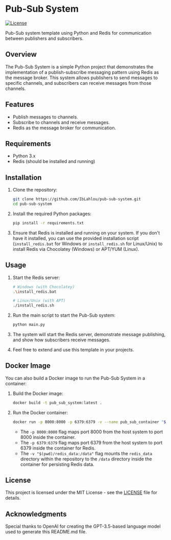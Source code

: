 # Pub-Sub System

[![License](https://img.shields.io/badge/License-MIT-blue.svg)](https://opensource.org/licenses/MIT)

Pub-Sub system template using Python and Redis for communication between publishers and subscribers.

## Overview

The Pub-Sub System is a simple Python project that demonstrates the implementation of a publish-subscribe messaging pattern using Redis as the message broker. This system allows publishers to send messages to specific channels, and subscribers can receive messages from those channels.

## Features

- Publish messages to channels.
- Subscribe to channels and receive messages.
- Redis as the message broker for communication.

## Requirements

- Python 3.x
- Redis (should be installed and running)

## Installation

1. Clone the repository:

   ```bash
   git clone https://github.com/IbLahlou/pub-sub-system.git
   cd pub-sub-system
   ```

2. Install the required Python packages:

   ```bash
   pip install -r requirements.txt
   ```

3. Ensure that Redis is installed and running on your system. If you don't have it installed, you can use the provided installation script (`install_redis.bat` for Windows or `install_redis.sh` for Linux/Unix) to install Redis via Chocolatey (Windows) or APT/YUM (Linux).

## Usage

1. Start the Redis server:

   ```bash
   # Windows (with Chocolatey)
   .\install_redis.bat

   # Linux/Unix (with APT)
   ./install_redis.sh
   ```

2. Run the main script to start the Pub-Sub system:

   ```bash
   python main.py
   ```

3. The system will start the Redis server, demonstrate message publishing, and show how subscribers receive messages.

4. Feel free to extend and use this template in your projects.

## Docker Image

You can also build a Docker image to run the Pub-Sub System in a container:

1. Build the Docker image:

   ```bash
   docker build -t pub_sub_system:latest .
   ```

2. Run the Docker container:

   ```bash
   docker run -p 8000:8000 -p 6379:6379 -v --name pub_sub_container "$(pwd)/redis_data:/data" pub_sub_system:latest
   ```

   - The `-p 8000:8000` flag maps port 8000 from the host system to port 8000 inside the container.
   - The `-p 6379:6379` flag maps port 6379 from the host system to port 6379 inside the container for Redis.
   - The `-v "$(pwd)/redis_data:/data"` flag mounts the `redis_data` directory within the repository to the `/data` directory inside the container for persisting Redis data.

## License

This project is licensed under the MIT License - see the [LICENSE](LICENSE) file for details.

## Acknowledgments

Special thanks to OpenAI for creating the GPT-3.5-based language model used to generate this README.md file.
